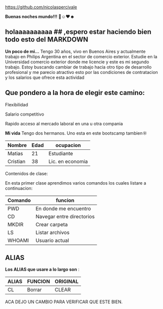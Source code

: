 https://github.com/nicolaspercivale


**Buenas noches mundo!!!** 👋☺♥☻
## holaaaaaaaaaa ## ,espero estar haciendo bien todo esto del MARKDOWN

**Un poco de mi...**
Tengo 30 años, vivo en Buenos Aires y actualmente trabajo en Philips Argentina en el sector de comercio exterior. Estudie en la Universidad comercio exterior donde me licencie y este es mi segundo trabajo. Estoy buscando cambiar de trabajo hacia otro tipo de desarrollo profesional y me parecio atractivo esto por las condiciones de contratacion y los salarios que ofrece esta actividad

## Que pondero a la hora de elegir este camino: ##

Flexibilidad

Salario competitivo

Rapido acceso al mercado laboral en una u otra compania

**Mi vida**
Tengo dos hermanos. Uno esta en este bootscamp tambien☼

Nombre|Edad|ocupacion
|---|---|---|
Matias|21|Estudiante
Cristian|38|Lic. en economia


Contenidos de clase:


En esta primer clase aprendimos varios comandos los cuales listare a continuacion:

Comando	|funcion|
|---|---|
PWD	|En donde me encuentro
CD	|Navegar entre directorios
MKDIR	|Crear carpeta
LS|	Listar archivos
WHOAMI	|Usuario actual


## ALIAS

**Los ALIAS que usare a lo largo son** :

ALIAS|FUNCION|ORIGINAL| 
|---|----|---|
CL|	Borrar|	CLEAR

ACA DEJO UN CAMBIO PARA VERIFICAR QUE ESTE BIEN. 